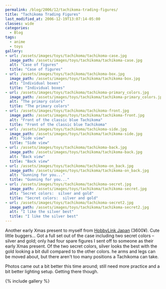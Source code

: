 ```yaml
---
permalink: /blog/2006/12/tachikoma-trading-figures/
title: "Tachikoma Trading Figures"
last_modified_at: 2006-12-19T13:07:14-05:00
classes: wide
categories:
  - Blog
tags:
  - anime
  - toys
gallery:
- url: /assets/images/toys/tachikoma/tachikoma-case.jpg
  image_path: /assets/images/toys/tachikoma/tachikoma-case.jpg
  alt: "Case of figures"
  title: "Case of figures"
- url: /assets/images/toys/tachikoma/tachikoma-box.jpg
  image_path: /assets/images/toys/tachikoma/tachikoma-box.jpg
  alt: "Individual boxes"
  title: "Individual boxes"
- url: /assets/images/toys/tachikoma/tachikoma-primary_colors.jpg
  image_path: /assets/images/toys/tachikoma/tachikoma-primary_colors.jpg
  alt: "The primary colors"
  title: "The primary colors"
- url: /assets/images/toys/tachikoma/tachikoma-front.jpg
  image_path: /assets/images/toys/tachikoma/tachikoma-front.jpg
  alt: "Front of the classic blue Tachikoma"
  title: "Front of the classic blue Tachikoma"
- url: /assets/images/toys/tachikoma/tachikoma-side.jpg
  image_path: /assets/images/toys/tachikoma/tachikoma-side.jpg
  alt: "Side view"
  title: "Side view"
- url: /assets/images/toys/tachikoma/tachikoma-back.jpg
  image_path: /assets/images/toys/tachikoma/tachikoma-back.jpg
  alt: "Back view"
  title: "Back view"
- url: /assets/images/toys/tachikoma/tachikoma-on_back.jpg
  image_path: /assets/images/toys/tachikoma/tachikoma-on_back.jpg
  alt: "Gunning for you..."
  title: "Gunning for you..."
- url: /assets/images/toys/tachikoma/tachikoma-secret.jpg
  image_path: /assets/images/toys/tachikoma/tachikoma-secret.jpg
  alt: "Secret colors:  silver and gold"
  title: "Secret colors:  silver and gold"
- url: /assets/images/toys/tachikoma/tachikoma-secret2.jpg
  image_path: /assets/images/toys/tachikoma/tachikoma-secret2.jpg
  alt: "I like the silver best"
  title: "I like the silver best"
---
```


Another early Xmas present to myself from [HobbyLink Japan](http://www.hlj.com/) (3600&yen;). Cute little buggers... Got
a full set out of the case including two secret colors &ndash; silver and gold; only had four spare figures I sent off
to someone as their early Xmas present. Of the two secret colors, silver looks the best with the gold looking a bit dull
compared to the other colors.  he arms and legs can be moved about, but there aren't too many positions a Tachikoma can
take.

Photos came out a bit better this time around; still need more practice and a bit better lighting setup. Getting there
though.

{% include gallery %}